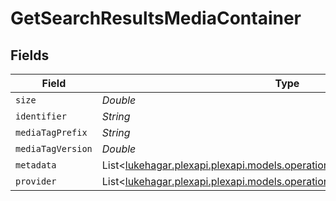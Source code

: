 # GetSearchResultsMediaContainer


## Fields

| Field                                                                                                                             | Type                                                                                                                              | Required                                                                                                                          | Description                                                                                                                       | Example                                                                                                                           |
| --------------------------------------------------------------------------------------------------------------------------------- | --------------------------------------------------------------------------------------------------------------------------------- | --------------------------------------------------------------------------------------------------------------------------------- | --------------------------------------------------------------------------------------------------------------------------------- | --------------------------------------------------------------------------------------------------------------------------------- |
| `size`                                                                                                                            | *Double*                                                                                                                          | :heavy_minus_sign:                                                                                                                | N/A                                                                                                                               | 26                                                                                                                                |
| `identifier`                                                                                                                      | *String*                                                                                                                          | :heavy_minus_sign:                                                                                                                | N/A                                                                                                                               | com.plexapp.plugins.library                                                                                                       |
| `mediaTagPrefix`                                                                                                                  | *String*                                                                                                                          | :heavy_minus_sign:                                                                                                                | N/A                                                                                                                               | /system/bundle/media/flags/                                                                                                       |
| `mediaTagVersion`                                                                                                                 | *Double*                                                                                                                          | :heavy_minus_sign:                                                                                                                | N/A                                                                                                                               | 1680021154                                                                                                                        |
| `metadata`                                                                                                                        | List<[lukehagar.plexapi.plexapi.models.operations.GetSearchResultsMetadata](../../models/operations/GetSearchResultsMetadata.md)> | :heavy_minus_sign:                                                                                                                | N/A                                                                                                                               |                                                                                                                                   |
| `provider`                                                                                                                        | List<[lukehagar.plexapi.plexapi.models.operations.Provider](../../models/operations/Provider.md)>                                 | :heavy_minus_sign:                                                                                                                | N/A                                                                                                                               |                                                                                                                                   |